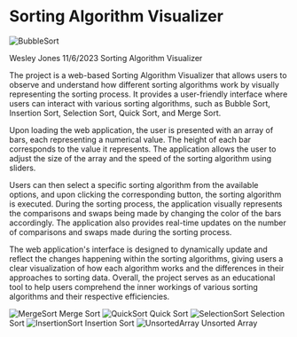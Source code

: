 # Sorting Algorithm Visualizer

![BubbleSort](https://github.com/wesleyzjones1/Sorting-Algorithm-Visualizer-/assets/150078990/110041a0-9353-4649-be4d-ae295d4e7b27)

Wesley Jones
11/6/2023
Sorting Algorithm Visualizer 

The project is a web-based Sorting Algorithm Visualizer that allows users to observe and understand how different sorting algorithms work by visually representing the sorting process. 
It provides a user-friendly interface where users can interact with various sorting algorithms, such as Bubble Sort, Insertion Sort, Selection Sort, Quick Sort, and Merge Sort.

Upon loading the web application, the user is presented with an array of bars, each representing a numerical value. The height of each bar corresponds to the value it represents. 
The application allows the user to adjust the size of the array and the speed of the sorting algorithm using sliders.

Users can then select a specific sorting algorithm from the available options, and upon clicking the corresponding button, the sorting algorithm is executed. During the sorting process, 
the application visually represents the comparisons and swaps being made by changing the color of the bars accordingly. The application also provides real-time updates on the number of 
comparisons and swaps made during the sorting process.

The web application's interface is designed to dynamically update and reflect the changes happening within the sorting algorithms, giving users a clear visualization of how each algorithm 
works and the differences in their approaches to sorting data. Overall, the project serves as an educational tool to help users comprehend the inner workings of various sorting algorithms
and their respective efficiencies.

![MergeSort](https://github.com/wesleyzjones1/Sorting-Algorithm-Visualizer-/assets/150078990/73d6ac80-bb41-4362-acef-11d1d45b2d1d)
Merge Sort
![QuickSort](https://github.com/wesleyzjones1/Sorting-Algorithm-Visualizer-/assets/150078990/f2a3e16f-180d-484a-aa3a-a2030951dff4)
Quick Sort
![SelectionSort](https://github.com/wesleyzjones1/Sorting-Algorithm-Visualizer-/assets/150078990/ca75ac6d-983e-494b-918b-19ef97f15432)
Selection Sort
![InsertionSort](https://github.com/wesleyzjones1/Sorting-Algorithm-Visualizer-/assets/150078990/f4fdda10-49f9-4e27-8c15-ec30aa4cce71)
Insertion Sort
![UnsortedArray](https://github.com/wesleyzjones1/Sorting-Algorithm-Visualizer-/assets/150078990/fa9b4ebc-cb64-4312-b5a8-c48fce07820f)
Unsorted Array
